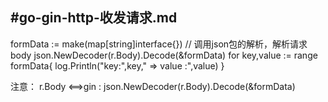 #go-gin-http-收发请求.md
---

   formData := make(map[string]interface{})
   // 调用json包的解析，解析请求body
   json.NewDecoder(r.Body).Decode(&formData)
   for key,value := range formData{
      log.Println("key:",key," => value :",value)
   }


   注意： r.Body <==>gin :
   json.NewDecoder(r.Body).Decode(&formData)